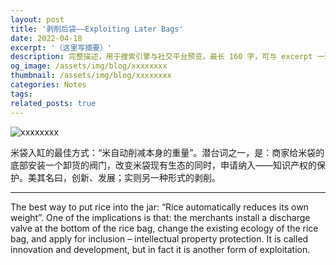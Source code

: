 ```yaml
---
layout: post
title: '剥削后袋——Exploiting Later Bags'
date: 2022-04-18
excerpt: '（这里写摘要）'
description: 完整描述，用于搜索引擎与社交平台预览，最长 160 字，可与 excerpt 一致
og_image: /assets/img/blog/xxxxxxxx
thumbnail: /assets/img/blog/xxxxxxxx
categories: Notes
tags: 
related_posts: true
---
```


<img src="/assets/img/blog/xxxxxxxx" alt="xxxxxxxx">

米袋入缸的最佳方式：“米自动削减本身的重量”。潜台词之一，是：商家给米袋的底部安装一个卸货的阀门，改变米袋现有生态的同时，申请纳入——知识产权的保护。美其名曰，创新、发展；实则另一种形式的剥削。

---

The best way to put rice into the jar: “Rice automatically reduces its own weight”. One of the implications is that: the merchants install a discharge valve at the bottom of the rice bag, change the existing ecology of the rice bag, and apply for inclusion – intellectual property protection. It is called innovation and development, but in fact it is another form of exploitation.